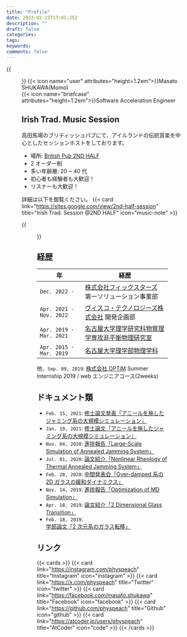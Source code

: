 ```yaml
---
title: "Profile"
date: 2023-02-15T17:01:25Z
description: ""
draft: false
categories:
tags:
keywords:
comments: false
---
```


{{<figure src="/images/profile.jpg" alt="Masato Shukawa" width="300">}}
{{< icon name="user" attributes="height=1.2em">}}Masato SHUKAWA(Momo)  
{{< icon name="briefcase" attributes="height=1.2em">}}Software Acceleration Engineer

## Irish Trad. Music Session

高田馬場のブリティッシュパブにて、アイルランドの伝統音楽を中心としたセッションホストをしております。

- 場所: [British Pub 2ND HALF](https://goo.gl/maps/27XqF8UKWmkXboDN9)
- 2 オーダー制
- 多い年齢層: 20 ~ 40 代
- 初心者も経験者も大歓迎！
- リスナーも大歓迎！

詳細は以下を御覧ください。
{{< card link="https://sites.google.com/view/2nd-half-session" title="Irish Trad. Session @2ND HALF" icon="music-note" >}}

{{<figure src="/images/2nd_half_session.jpg" title="2ND HALFでのセッション" alt="パブでのセッションの写真" width="400">}}

## 経歴

| 年                      | 経歴                                                                                   |
| ----------------------- | -------------------------------------------------------------------------------------- |
| `Dec. 2022 -          ` | [株式会社フィックスターズ](https://fixstars.com/) 第一ソリューション事業部             |
| `Apr. 2021 - Nov. 2022` | [ヴィスコ・テクノロジーズ株式会社](https://visco-tech.com/) 開発企画部                 |
| `Apr. 2019 - Mar. 2021` | [名古屋大学理学研究科物質理学専攻非平衡物理研究室](https://www.r.phys.nagoya-u.ac.jp/) |
| `Apr. 2015 - Mar. 2019` | [名古屋大学理学部物理学科](https://www.phys.nagoya-u.ac.jp/)                           |

他、`Sep. 09, 2019`: [株式会社 OPTiM](https://optim.co.jp) Summer Internship 2019 / web エンジニアコース(2weeks)

## ドキュメント類

- `Feb. 15, 2021`: [修士論文発表「アニールを施したジャミング系の大規模シミュレーション」](https://drive.google.com/file/d/1J0cRaqSNpD77cV2a7ksEDtCvbdWcaUD2/view?usp=sharing)
- `Jan. 19, 2021`: [修士論文「アニールを施したジャミング系の大規模シミュレーション」](https://drive.google.com/file/d/1Beq5fMAnmSn6BsK5CVzeBb497RuXSBHx/view?usp=sharing)
- `Nov. 04, 2020`: [進捗報告「Large-Scale Simulation of Annealed Jamming System」](https://drive.google.com/file/d/1hGS1XBTjYqO2oEeB_WnnJ2oxp7vKAJcH/view?usp=sharing)
- `Jul. 01, 2020`: [論文紹介「Nonlinear Rheology of Thermal Annealed Jamming System」](https://drive.google.com/file/d/1I7z0g4la1BpqIO-mF6Ll2uw_85nVYs7H/view?usp=sharing)
- `Feb. 20, 2020`: [中間発表会「Over-damped 系の 2D ガラスの緩和ダイナミクス」](https://drive.google.com/file/d/1UMkXqDoY1DD8k2w4tynUIfMZL185BlRO/view?usp=sharing)
- `Nov. 14, 2019`: [進捗報告「Optimization of MD Simulation」](https://drive.google.com/file/d/1Yl9DkAypthPwrB2JWMQwQWSZgM6WYZIT/view?usp=sharing)
- `Apr. 18, 2019`: [論文紹介「2 Dimensional Glass Transition」](https://drive.google.com/file/d/1G6AtqoRHDK4CW6vtewR4QmpLSS60-TD6/view?usp=sharing)
- `Feb. 18, 2019`: [学部論文「2 次元系のガラス転移」](https://drive.google.com/file/d/1GcEFb9Tl6dJ5yRhTS9oD0Fw7MOAN3Q8n/view?usp=sharing)

## リンク

{{< cards >}}
{{< card link="https://instagram.com/physpeach" title="Instagram" icon="instagram" >}}
{{< card link="https://x.com/physpeach" title="Twitter" icon="twitter" >}}
{{< card link="https://facebook.com/masato.shukawa" title="Facebook" icon="facebook" >}}
{{< card link="https://github.com/physpeach" title="Github" icon="github" >}}
{{< card link="https://atcoder.jp/users/physpeach" title="AtCoder" icon="code" >}}
{{< /cards >}}
